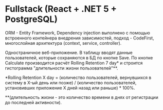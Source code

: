 # Fullstack (React + .NET 5 + PostgreSQL)
ORM - Entity Framework, Dependency injection выполнено с помощью встроенного контейнера внедрения зависимостей,
подход - CodeFirst, многослойная архитектура (context, service, controller).

Одностраничное веб-приложение. В таблицу вводят данные пользователей, которые сохраняются в БД по кнопке Save.
По  кнопке Calculate производится расчёт Rolling Retention 7 day* и строится гистограмма "длительности жизни пользователей"**.

*Rolling Retention X day = (количество пользователей, вернувшихся в систему в X-ый день или позже) /
(количество пользователей, установивших приложение X дней назад или раньше) * 100%.

**(длительность жизни - это количество времени в днях от регистрации до последней активности).


